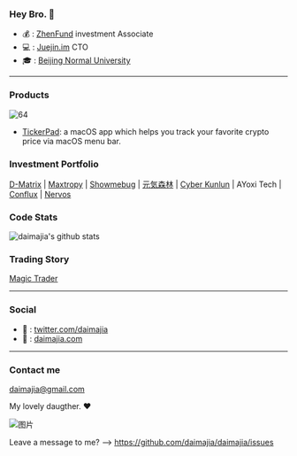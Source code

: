 ### Hey Bro. 👋

- 💰 : [ZhenFund](https://www.zhenfund.com) investment Associate
- 💻 : [Juejin.im](https://juejin.im/) CTO 
- 🎓 : [Beijing Normal University](https://www.bnu.edu.cn/)

----

### Products
![64](https://user-images.githubusercontent.com/2503423/130353170-fc6a8a8a-38df-4711-aafa-e0c98646f822.png)

- [TickerPad](https://tickerpad.app): a
 macOS app which helps you track your favorite crypto price via macOS menu bar. 
### Investment Portfolio

[D-Matrix](http://www.di-matrix.com/)  |   [Maxtropy](http://www.maxtropy.com/)  | [Showmebug](https://www.showmebug.com/)  | [元気森林](https://www.yuanqisenlin.com/) | [Cyber Kunlun](https://www.cyberkl.com/)  |  AYoxi Tech | [Conflux](https://confluxnetwork.org/) | [Nervos](https://www.nervos.org)

### Code Stats

![daimajia's github stats](https://github-readme-stats.vercel.app/api?username=daimajia&show_icons=true&theme=dracula)

### Trading Story

[Magic Trader](https://www.youtube.com/channel/UCkRc4Cyv0DZecuLjARwP3Gw)

---- 

### Social

- 🥸 : [twitter.com/daimajia](twitter.com/daimajia)
- 👻 : [daimajia.com](daimajia.com)

----

### Contact me

daimajia@gmail.com

My lovely daugther. ❤️

![图片](https://user-images.githubusercontent.com/2503423/130353403-4b8a7576-8aed-46aa-8648-c261a57d8728.png)

Leave a message to me? --> https://github.com/daimajia/daimajia/issues


